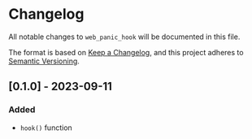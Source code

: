 # Changelog
All notable changes to `web_panic_hook` will be documented in this file.

The format is based on [Keep a Changelog], and this project adheres to
[Semantic Versioning].

## [0.1.0] - 2023-09-11
### Added
 - `hook()` function

[Keep a Changelog]: https://keepachangelog.com/en/1.0.0/
[Semantic Versioning]: https://github.com/AldaronLau/semver/blob/stable/README.md
